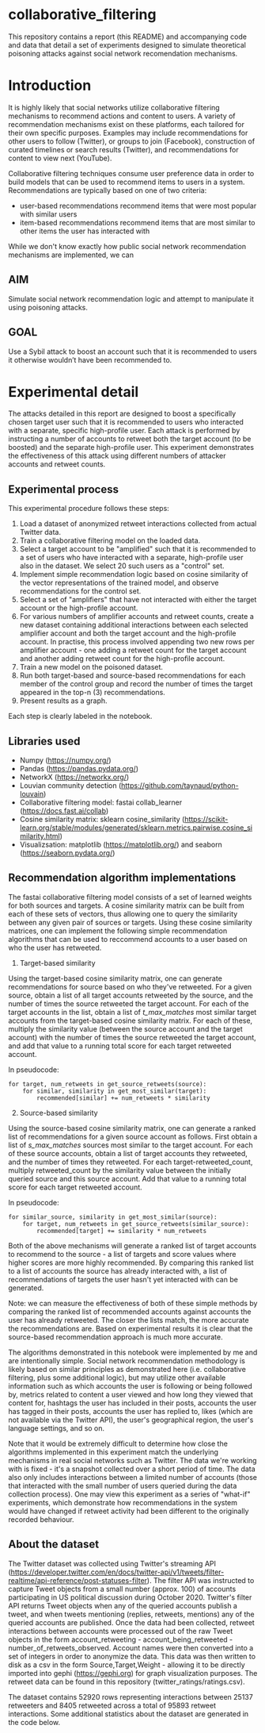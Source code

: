 # collaborative_filtering
This repository contains a report (this README) and accompanying code and data that detail a set of experiments designed to simulate theoretical poisoning attacks against social network recomendation mechanisms.



# Introduction
It is highly likely that social networks utilize collaborative filtering mechanisms to recommend actions and content to users. A variety of recommendation mechanisms exist on these platforms, each tailored for their own specific purposes. Examples may include recommendations for other users to follow (Twitter), or groups to join (Facebook), construction of curated timelines or search results (Twitter), and recommendations for content to view next (YouTube).

Collaborative filtering techniques consume user preference data in order to build models that can be used to recommend items to users in a system. Recommendations are typically based on one of two criteria:
- user-based recommendations recommend items that were most popular with similar users
- item-based recommendations recommend items that are most similar to other items the user has interacted with

While we don't know exactly how public social network recommendation mechanisms are implemented, we can 



## AIM
Simulate social network recommendation logic and attempt to manipulate it using poisoning attacks.

## GOAL
Use a Sybil attack to boost an account such that it is recommended to users it otherwise wouldn’t have been recommended to.



# Experimental detail






The attacks detailed in this report are designed to boost a specifically chosen target user such that it is recommended to users who interacted with a separate, specific high-profile user. Each attack is performed by instructing a number of accounts to retweet both the target account (to be boosted) and the separate high-profile user. This experiment demonstrates the effectiveness of this attack using different numbers of attacker accounts and retweet counts.

## Experimental process

This experimental procedure follows these steps:
1. Load a dataset of anonymized retweet interactions collected from actual Twitter data.
2. Train a collaborative filtering model on the loaded data.
3. Select a target account to be "amplified" such that it is recommended to a set of users who have interacted with a separate, high-profile user also in the dataset. We select 20 such users as a "control" set.
4. Implement simple recommendation logic based on cosine similarity of the vector representations of the trained model, and observe recommendations for the control set.
5. Select a set of "amplifiers" that have not interacted with either the target account or the high-profile account.
6. For various numbers of amplifier accounts and retweet counts, create a new dataset containing additional interactions between each selected amplifier account and both the target account and the high-profile account. In practise, this process involved appending two new rows per amplifier account - one adding a retweet count for the target account and another adding retweet count for the high-profile account.
7. Train a new model on the poisoned dataset.
8. Run both target-based and source-based recommendations for each member of the control group and record the number of times the target appeared in the top-n (3) recommendations.
9. Present results as a graph.

Each step is clearly labeled in the notebook.

## Libraries used

- Numpy (https://numpy.org/)
- Pandas (https://pandas.pydata.org/)
- NetworkX (https://networkx.org/)
- Louvian community detection (https://github.com/taynaud/python-louvain)
- Collaborative filtering model: fastai collab_learner (https://docs.fast.ai/collab)
- Cosine similarity matrix: sklearn cosine_similarity (https://scikit-learn.org/stable/modules/generated/sklearn.metrics.pairwise.cosine_similarity.html)
- Visualizsation: matplotlib (https://matplotlib.org/) and seaborn (https://seaborn.pydata.org/)


## Recommendation algorithm implementations

The fastai collaborative filtering model consists of a set of learned weights for both sources and targets. A cosine similarity matrix can be built from each of these sets of vectors, thus allowing one to query the similarity between any given pair of sources or targets. Using these cosine similarity matrices, one can implement the following simple recommendation algorithms that can be used to reccommend accounts to a user based on who the user has retweeted.

1. Target-based similarity

Using the target-based cosine similarity matrix, one can generate recommendations for source based on who they've retweeted. For a given source, obtain a list of all target accounts retweeted by the source, and the number of times the source retweeted the target account. For each of the target accounts in the list, obtain a list of _t_max_matches_ most similar target accounts from the target-based cosine similarity matrix. For each of these, multiply the similarity value (between the source account and the target account) with the number of times the source retweeted the target account, and add that value to a running total score for each target retweeted account.

In pseudocode:
```
for target, num_retweets in get_source_retweets(source):
    for similar, similarity in get_most_similar(target):
        recommended[similar] += num_retweets * similarity
```

2. Source-based similarity

Using the source-based cosine similarity matrix, one can generate a ranked list of recommendations for a given source account as follows. First obtain a list of _s_max_matches_ sources most similar to the target account. For each of these source accounts, obtain a list of target accounts they retweeted, and the number of times they retweeted. For each target-retweeted_count, multiply retweeted_count by the similarity value between the initially queried source and this source account. Add that value to a running total score for each target retweeted account.

In pseudocode:
```
for similar_source, similarity in get_most_similar(source):
    for target, num_retweets in get_source_retweets(similar_source):
        recommended[target] += similarity * num_retweets
```

Both of the above mechanisms will generate a ranked list of target accounts to recommend to the source - a list of targets and score values where higher scores are more highly recommended. By comparing this ranked list to a list of accounts the source has already interacted with, a list of recommendations of targets the user hasn't yet interacted with can be generated.

Note: we can measure the effectiveness of both of these simple methods by comparing the ranked list of recommended accounts against accounts the user has already retweeted. The closer the lists match, the more accurate the recommendations are. Based on experimental results it is clear that the source-based recommendation approach is much more accurate.

The algorithms demonstrated in this notebook were implemented by me and are intentionally simple. Social network recommendation methodology is likely based on similar principles as demonstrated here (i.e. collaborative filtering, plus some additional logic), but may utilize other available information such as which accounts the user is following or being followed by, metrics related to content a user viewed and how long they viewed that content for, hashtags the user has included in their posts, accounts the user has tagged in their posts, accounts the user has replied to, likes (which are not available via the Twitter API), the user's geographical region, the user's language settings, and so on.

Note that it would be extremely difficult to determine how close the algorithms implemented in this experiment match the underlying mechanisms in real social networks such as Twitter. The data we're working with is fixed - it's a snapshot collected over a short period of time. The data also only includes interactions between a limited number of accounts (those that interacted with the small number of users queried during the data collection process). One may view this experiment as a series of "what-if" experiments, which demonstrate how recommendations in the system would have changed if retweet activity had been different to the originally recorded behaviour.


## About the dataset

The Twitter dataset was collected using Twitter's streaming API (https://developer.twitter.com/en/docs/twitter-api/v1/tweets/filter-realtime/api-reference/post-statuses-filter). The filter API was instructed to capture Tweet objects from a small number (approx. 100) of accounts participating in US political discussion during October 2020. Twitter's filter API returns Tweet objects when any of the queried accounts publish a tweet, and when tweets mentioning (replies, retweets, mentions) any of the queried accounts are published. Once the data had been collected, retweet interactions between accounts were processed out of the raw Tweet objects in the form account_retweeting - account_being_retweeted - number_of_retweets_observed. Account names were then converted into a set of integers in order to anonymize the data. This data was then written to disk as a csv in the form Source,Target,Weight - allowing it to be directly imported into gephi (https://gephi.org) for graph visualization purposes. The retweet data can be found in this repository (twitter_ratings/ratings.csv).

The dataset contains 52920 rows representing interactions between 25137 retweeters and 8405 retweeted across a total of 95893 retweet interactions. Some additional statistics about the dataset are generated in the code below.

